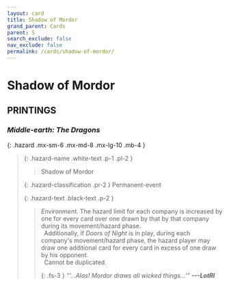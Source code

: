 ```yaml
---
layout: card
title: Shadow of Mordor
grand_parent: Cards
parent: S
search_exclude: false
nav_exclude: false
permalink: /cards/shadow-of-mordor/
---
```


# Shadow of Mordor


## PRINTINGS


### _Middle-earth: The Dragons_

{: .hazard .mx-sm-6 .mx-md-8 .mx-lg-10 .mb-4 }
> {: .hazard-name .white-text .p-1 .pl-2 }
> > <div class="hazard-mp"></div>
> > <div class="card-name">Shadow of Mordor</div>
>
> {: .hazard-classification .pr-2 }
> Permanent-event
>
> {: .hazard-text .black-text .p-2 }
> > _Environment._ The hazard limit for each company is increased by one for every card over one drawn by that by that company during its movement/hazard phase. <br>&ensp;Additionally, if _Doors of Night_ is in play, during each company's movement/hazard phase, the hazard player may draw one additional card for every card in excess of one draw by his opponent. <br>&ensp;Cannot be duplicated.   
> > 
> > {: .fs-3 } 
> > _“‘...Alas! Mordor draws all wicked things...’”_ ***---&#65279;LotRI*** 
>
